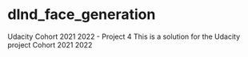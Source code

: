 # dlnd_face_generation

Udacity Cohort 2021 2022 - Project 4
This is a solution for the Udacity project Cohort 2021 2022
